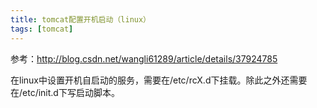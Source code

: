 ```yaml
---
title: tomcat配置开机启动（linux）
tags: [tomcat]
---
```


参考：http://blog.csdn.net/wangli61289/article/details/37924785

在linux中设置开机自启动的服务，需要在/etc/rcX.d下挂载。除此之外还需要在/etc/init.d下写启动脚本。